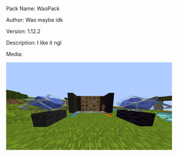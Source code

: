 Pack Name: WaoPack

Author: Wao maybe idk

Version: 1.12.2

Description: I like it ngl

Media: 

![image](image.png)